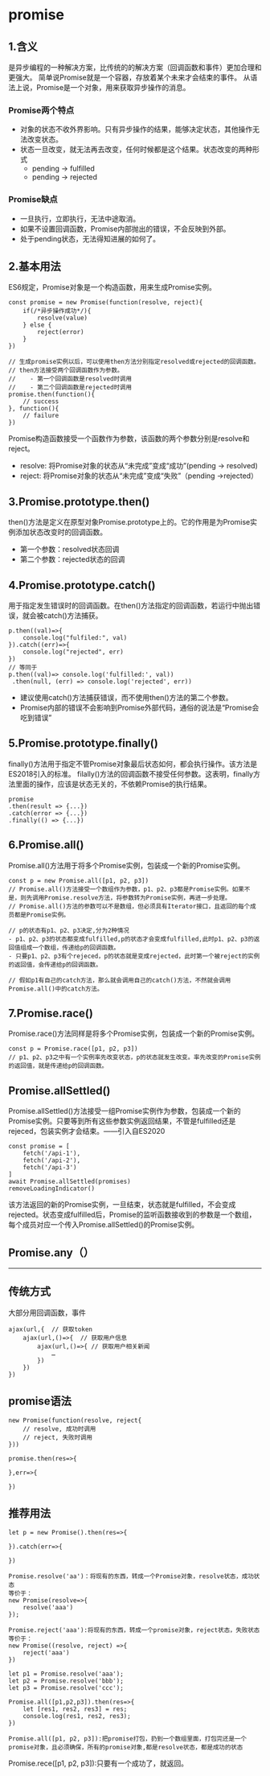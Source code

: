 # promise
## 1.含义
是异步编程的一种解决方案，比传统的的解决方案（回调函数和事件）更加合理和更强大。
简单说Promise就是一个容器，存放着某个未来才会结束的事件。
从语法上说，Promise是一个对象，用来获取异步操作的消息。
### Promise两个特点
- 对象的状态不收外界影响。只有异步操作的结果，能够决定状态，其他操作无法改变状态。
- 状态一旦改变，就无法再去改变，任何时候都是这个结果。状态改变的两种形式
    + pending -> fulfilled
    + pending -> rejected
### Promise缺点
- 一旦执行，立即执行，无法中途取消。
- 如果不设置回调函数，Promise内部抛出的错误，不会反映到外部。
- 处于pending状态，无法得知进展的如何了。

## 2.基本用法
ES6规定，Promise对象是一个构造函数，用来生成Promise实例。
```
const promise = new Promise(function(resolve, reject){
    if(/*异步操作成功*/){
        resolve(value)
    } else {
        reject(error)
    }
})

// 生成promise实例以后，可以使用then方法分别指定resolved或rejected的回调函数。
// then方法接受两个回调函数作为参数。
//    - 第一个回调函数是resolved时调用
//    - 第二个回调函数是rejected时调用
promise.then(function(){
    // success
}, function(){
    // failure
})

```
Promise构造函数接受一个函数作为参数，该函数的两个参数分别是resolve和reject。
- resolve: 将Promise对象的状态从“未完成”变成“成功”(pending -> resolved)
- reject: 将Promise对象的状态从“未完成”变成“失败”（pending ->rejected）

## 3.Promise.prototype.then()
then()方法是定义在原型对象Promise.prototype上的。它的作用是为Promise实例添加状态改变时的回调函数。
- 第一个参数：resolved状态回调
- 第二个参数：rejected状态的回调

## 4.Promise.prototype.catch()
用于指定发生错误时的回调函数。在then()方法指定的回调函数，若运行中抛出错误，就会被catch()方法捕获。
```
p.then((val)=>{
    console.log("fulfiled:", val)
}).catch((err)=>{
    console.log("rejected", err)
})
// 等同于
p.then((val)=> console.log('fulfilled:', val))
 .then(null, (err) => console.log('rejected', err))
```
- 建议使用catch()方法捕获错误，而不使用then()方法的第二个参数。
- Promise内部的错误不会影响到Promise外部代码，通俗的说法是“Promise会吃到错误”

## 5.Promise.prototype.finally()
finally()方法用于指定不管Promise对象最后状态如何，都会执行操作。该方法是ES2018引入的标准。
filally()方法的回调函数不接受任何参数。这表明，finally方法里面的操作，应该是状态无关的，不依赖Promise的执行结果。
```
promise
.then(result => {...})
.catch(error => {...})
.finally(() => {...})
```

## 6.Promise.all()
Promise.all()方法用于将多个Promise实例，包装成一个新的Promise实例。
```
const p = new Promise.all([p1, p2, p3])
// Promise.all()方法接受一个数组作为参数，p1、p2、p3都是Promise实例。如果不是，则先调用Promise.resolve方法，将参数转为Promise实例，再进一步处理。
// Promise.all()方法的参数可以不是数组，但必须具有Iterator接口，且返回的每个成员都是Promise实例。

// p的状态有p1、p2、p3决定,分为2种情况
- p1、p2、p3的状态都变成fulfilled,p的状态才会变成fulfilled,此时p1、p2、p3的返回值组成一个数组，传递给p的回调函数。
- 只要p1、p2、p3有个rejeced，p的状态就是变成rejected，此时第一个被reject的实例的返回值，会传递给p的回调函数。

// 假如p1有自己的catch方法，那么就会调用自己的catch()方法，不然就会调用Promise.all()中的catch方法。
```

## 7.Promise.race()
Promise.race()方法同样是将多个Promise实例，包装成一个新的Promise实例。
```
const p = Promise.race([p1, p2, p3])
// p1、p2、p3之中有一个实例率先改变状态，p的状态就发生改变。率先改变的Promise实例的返回值，就是传递给p的回调函数。
```

## Promise.allSettled()
Promise.allSettled()方法接受一组Promise实例作为参数，包装成一个新的Promise实例。只要等到所有这些参数实例返回结果，不管是fulfilled还是rejeced，包装实例才会结束。——引入自ES2020
```
const promise = [
    fetch('/api-1'),
    fetch('/api-2'),
    fetch('/api-3')
]
await Promise.allSettled(promises)
removeLoadingIndicator()
```
该方法返回的新的Promise实例，一旦结束，状态就是fulfilled，不会变成rejected。状态变成fulfilled后，Promise的监听函数接收到的参数是一个数组，每个成员对应一个传入Promise.allSettled()的Promise实例。

## Promise.any（）



******
## 传统方式
大部分用回调函数，事件
```
ajax(url,{  // 获取token
    ajax(url,()=>{  // 获取用户信息
        ajax(url,()=>{ // 获取用户相关新闻
            …
        })
    })
})
```
## promise语法
```
new Promise(function(resolve, reject{
    // resolve, 成功时调用
    // reject, 失败时调用
}))

promise.then(res=>{
    
},err=>{
    
})
```
## 推荐用法
```
let p = new Promise().then(res=>{
    
}).catch(err=>{
    
})

Promise.resolve('aa')：将现有的东西，转成一个Promise对象，resolve状态，成功状态
等价于：
new Promise(resolve=>{
    resolve('aaa')
});

Promise.reject('aaa'):将现有的东西，转成一个promise对象，reject状态，失败状态
等价于：
new Promise((resolve, reject) =>{
    reject('aaa')
})

```
```
let p1 = Promise.resolve('aaa');
let p2 = Promise.resolve('bbb');
let p3 = Promise.resolve('ccc');

Promise.all([p1,p2,p3]).then(res=>{
    let [res1, res2, res3] = res;
    console.log(res1, res2, res3);
})

Promise.all([p1, p2, p3]):把promise打包，扔到一个数组里面，打包完还是一个promise对象，且必须确保，所有的promise对象,都是resolve状态，都是成功的状态 
```
Promise.rece([p1, p2, p3]):只要有一个成功了，就返回。
